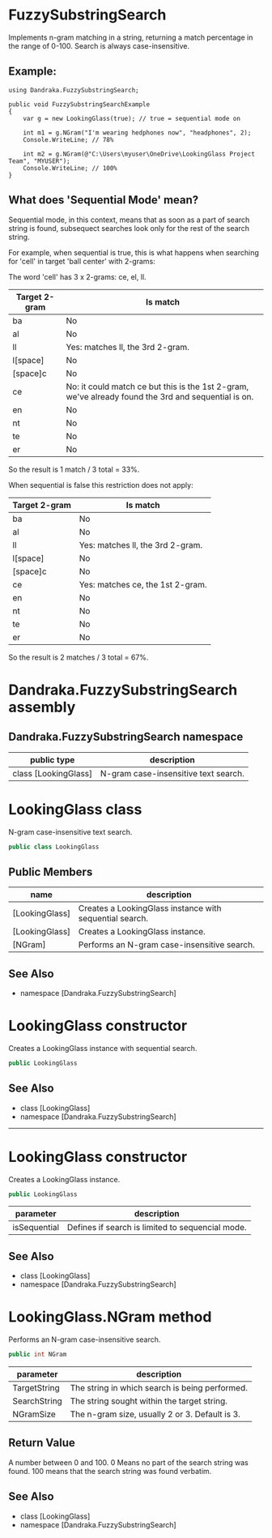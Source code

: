 # FuzzySubstringSearch
Implements n-gram matching in a string, returning a match percentage in the range of 0-100.
Search is always case-insensitive.

## Example:

```
using Dandraka.FuzzySubstringSearch;

public void FuzzySubstringSearchExample
{
	var g = new LookingGlass(true); // true = sequential mode on

	int m1 = g.NGram("I'm wearing hedphones now", "headphones", 2);
	Console.WriteLine; // 78%

	int m2 = g.NGram(@"C:\Users\myuser\OneDrive\LookingGlass Project Team", "MYUSER");
	Console.WriteLine; // 100%
}
```

## What does 'Sequential Mode' mean?

Sequential mode, in this context, means that as soon as a part of search string is found, subsequect searches look only for the rest of the search string.

For example, when sequential is true, this is what happens when searching for 'cell' in target 'ball center' with 2-grams:

The word 'cell' has 3 x 2-grams: ce, el, ll.

| Target 2-gram | Is match |
| --- | --- |
| ba | No |
| al | No |
| ll  | Yes: matches ll, the 3rd 2-gram. |
| l[space] | No |
| [space]c | No |
| ce | No: it could match ce but this is the 1st 2-gram, we've already found the 3rd and sequential is on. |
| en | No |
| nt | No |
| te | No |
| er | No |

So the result is 1 match / 3 total = 33%.

When sequential is false this restriction does not apply:

| Target 2-gram | Is match |
| --- | --- |
| ba | No |
| al | No |
| ll  | Yes: matches ll, the 3rd 2-gram. |
| l[space] | No |
| [space]c | No |
| ce | Yes: matches ce, the 1st 2-gram. |
| en | No |
| nt | No |
| te | No |
| er | No |

So the result is 2 matches / 3 total = 67%.

# Dandraka.FuzzySubstringSearch assembly

## Dandraka.FuzzySubstringSearch namespace

| public type | description |
| --- | --- |
| class [LookingGlass] | N-gram case-insensitive text search. |

# LookingGlass class

N-gram case-insensitive text search.

```csharp
public class LookingGlass
```

## Public Members

| name | description |
| --- | --- |
| [LookingGlass] | Creates a LookingGlass instance with sequential search. |
| [LookingGlass] | Creates a LookingGlass instance. |
| [NGram] | Performs an N-gram case-insensitive search. |

## See Also

* namespace [Dandraka.FuzzySubstringSearch]

# LookingGlass constructor 

Creates a LookingGlass instance with sequential search.

```csharp
public LookingGlass
```

## See Also

* class [LookingGlass]
* namespace [Dandraka.FuzzySubstringSearch]

---

# LookingGlass constructor 

Creates a LookingGlass instance.

```csharp
public LookingGlass
```

| parameter | description |
| --- | --- |
| isSequential | Defines if search is limited to sequencial mode. |

## See Also

* class [LookingGlass]
* namespace [Dandraka.FuzzySubstringSearch]

# LookingGlass.NGram method

Performs an N-gram case-insensitive search.

```csharp
public int NGram
```

| parameter | description |
| --- | --- |
| TargetString | The string in which search is being performed. |
| SearchString | The string sought within the target string. |
| NGramSize | The n-gram size, usually 2 or 3. Default is 3. |

## Return Value

A number between 0 and 100. 0 Means no part of the search string was found. 100 means that the search string was found verbatim.

## See Also

* class [LookingGlass]
* namespace [Dandraka.FuzzySubstringSearch]

